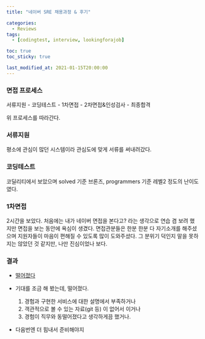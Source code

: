```yaml
---
title: "네이버 SRE 채용과정 & 후기"

categories:
  - Reviews
tags:
  - [codingtest, interview, lookingforajob]

toc: true
toc_sticky: true

last_modified_at: 2021-01-15T20:00:00
---
```


### 면접 프로세스

서류지원 - 코딩테스트 - 1차면접 - 2차면접&인성검사 - 최종합격

위 프로세스를 따라간다.

### 서류지원

평소에 관심이 많던 시스템이라 관심도에 맞게 서류를 써내려갔다.

### 코딩테스트

코딜리티에서 보았으며 solved 기준 브론즈, programmers 기준 레벨2 정도의 난이도였다.

### 1차면접

2시간을 보았다. 처음에는 내가 네이버 면접을 본다고? 라는 생각으로 연습 겸 보려 했지만 면접을 보는 동안에 욕심이 생겼다.
면접관분들은 한분 한분 다 자기소개를 해주셨으며 지원자들이 마음이 편해질 수 있도록 많이 도와주셨다.
그 분위기 덕인지 말을 못하지는 않았던 것 같지만, 나만 진심이었나 보다.

### 결과

- <u>떨어졌다</u>

- 기대를 조금 해 봤는데, 떨어졌다.

  1. 경험과 구현한 서비스에 대한 설명에서 부족하거나
  2. 객관적으로 볼 수 있는 자료(git 등) 이 없어서 이거나
  3. 경험이 직무와 동떨어졌다고 생각하게끔 했거나.

- 다음번엔 더 힘내서 준비해야지
